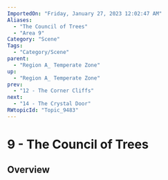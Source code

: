 ```yaml
---
ImportedOn: "Friday, January 27, 2023 12:02:47 AM"
Aliases:
  - "The Council of Trees"
  - "Area 9"
Category: "Scene"
Tags:
  - "Category/Scene"
parent:
  - "Region A_ Temperate Zone"
up:
  - "Region A_ Temperate Zone"
prev:
  - "12 - The Corner Cliffs"
next:
  - "14 - The Crystal Door"
RWtopicId: "Topic_9483"
---
```

# 9 - The Council of Trees
## Overview
